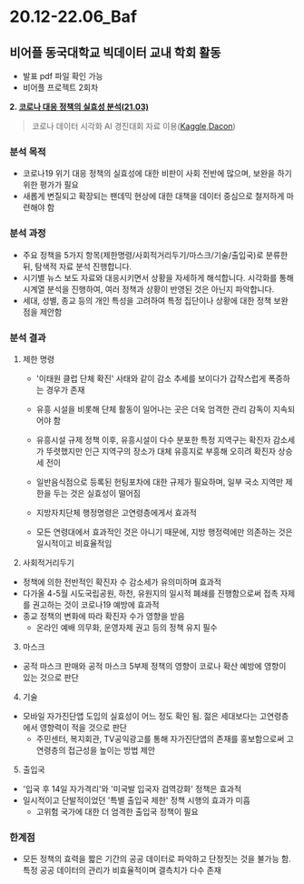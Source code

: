 # 20.12-22.06_Baf
## 비어플 동국대학교 빅데이터 교내 학회 활동
- 발표 pdf 파일 확인 가능
- 비어플 프로젝트 2회차

**2. [코로나 대응 정책의 실효성 분석(21.03)](https://github.com/JeongMinbbbb/20.12-22.06_Baf/tree/main/21.03_Analysis_Of_The_Effectiveness_Of_COVID19)**
>코로나 데이터 시각화 AI 경진대회 자료 이용([Kaggle](https://www.kaggle.com/datasets/kimjihoo/coronavirusdataset),[Dacon](https://dacon.io/competitions/official/235590/overview/description))

### 분석 목적
- 코로나19 위기 대응 정책의 실효성에 대한 비판이 사회 전반에 많으며, 보완을 하기 위한 평가가 필요
- 새롭게 변질되고 확장되는 팬데믹 현상에 대한 대책을 데이터 중심으로 철저하게 마련해야 함

### 분석 과정

- 주요 정책을 5가지 항목(제한명령/사회적거리두기/마스크/기술/출입국)로 분류한 뒤, 탐색적 자료 분석 진행합니다. 
- 시기별 뉴스 보도 자료와 대응시키면서 상황을 자세하게 해석합니다. 시각화를 통해 시계열 분석을 진행하여, 여러 정책과 상황이 반영된 것은 아닌지 파악합니다.
- 세대, 성별, 종교 등의 개인 특성을 고려하여 특정 집단이나 상황에 대한 정책 보완점을 제안함

### 분석 결과
1. 제한 명령
   - '이태원 클럽 단체 확진' 사태와 같이 감소 추세를 보이다가 갑작스럽게 폭증하는 경우가 존재
    - 유흥 시설을 비롯해 단체 활동이 일어나는 곳은 더욱 엄격한 관리 감독이 지속되어야 함
  
   - 유흥시설 규제 정책 이후, 유흥시설이 다수 분포한 특정 지역구는 확진자 감소세가 뚜렷했지만 인근 지역구의 장소가 대체 유흥지로 부흥해   오히려 확진자 상승세 전이
    - 일반음식점으로 등록된 헌팅포차에 대한 규제가 필요하며, 일부 국소 지역만 제한을 두는 것은 실효성이 떨어짐
  
   - 지방자치단체 행정명령은 고연령층에게서 효과적
    - 모든 연령대에서 효과적인 것은 아니기 때문에, 지방 행정력에만 의존하는 것은 일시적이고 비효율적임
 
2. 사회적거리두기
  - 정책에 의한 전반적인 확진자 수 감소세가 유의미하며 효과적
  - 다가올 4-5월 시도국립공원, 하천, 유원지의 일시적 폐쇄를 진행함으로써 접촉 자제를 권고하는 것이 코로나19 예방에 효과적
  - 종교 정책의 변화에 따라 확진자 수가 영향을 받음
    - 온라인 예배 의무화, 운영자제 권고 등의 정책 유지 필수
 
3. 마스크
  - 공적 마스크 판매와 공적 마스크 5부제 정책의 영향이 코로나 확산 예방에 영향이 있는 것으로 판단
    
4. 기술
  - 모바일 자가진단앱 도입의 실효성이 어느 정도 확인 됨. 젊은 세대보다는 고연령층에서 영향력이 적을 것으로 판단
    - 주민센터, 복지회관, TV공익광고를 통해 자가진단앱의 존재를 홍보함으로써 고연령층의 접근성을 높이는 방법 제안 
 
5. 출입국
  - '입국 후 14일 자가격리'와 '미국발 입국자 검역강화' 정책은 효과적
  - 일시적이고 단발적이었던 '특별 출입국 제한' 정책 시행의 효과가 미흡
    - 고위험 국가에 대한 더 엄격한 출입국 정책이 필요

### 한계점
 - 모든 정책의 효력을 짧은 기간의 공공 데이터로 파악하고 단정짓는 것을 불가능 함. 특정 공공 데이터의 관리가 비효율적이며 결측치가 다수 존재
